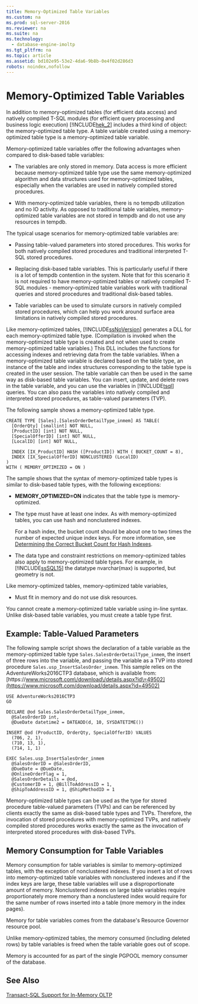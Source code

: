 ```yaml
---
title: Memory-Optimized Table Variables
ms.custom: na
ms.prod: sql-server-2016
ms.reviewer: na
ms.suite: na
ms.technology: 
  - database-engine-imoltp
ms.tgt_pltfrm: na
ms.topic: article
ms.assetid: bd102e95-53e2-4da6-9b8b-0e4f02d286d3
robots: noindex,nofollow
---
```

# Memory-Optimized Table Variables
  In addition to memory\-optimized tables \(for efficient data access\) and natively compiled T\-SQL modules \(for efficient query processing and business logic execution\) [!INCLUDE[hek_2](../../Token\Other/hek_2_md.md)] includes a third kind of object: the memory\-optimized table type. A table variable created using a memory\-optimized table type is a memory\-optimized table variable.  
  
 Memory\-optimized table variables offer the following advantages when compared to disk\-based table variables:  
  
-   The variables are only stored in memory. Data access is more efficient because memory\-optimized table type use the same memory\-optimized algorithm and data structures used for memory\-optimized tables, especially when the variables are used in natively compiled stored procedures.  
  
-   With memory\-optimized table variables, there is no tempdb utilization and no IO activity. As opposed to traditional table variables, memory\-optimized table variables are not stored in tempdb and do not use any resources in tempdb.  
  
 The typical usage scenarios for memory\-optimized table variables are:  
  
-   Passing table\-valued parameters into stored procedures. This works for both natively compiled stored procedures and traditional interpreted T\-SQL stored procedures.  
  
-   Replacing disk\-based table variables. This is particularly useful if there is a lot of tempdb contention in the system. Note that for this scenario it is not required to have memory\-optimized tables or natively compiled T\-SQL modules \- memory\-optimized table variables work with traditional queries and stored procedures and traditional disk\-based tables.  
  
-   Table variables can be used to simulate cursors in natively compiled stored procedures, which can help you work around surface area limitations in natively compiled stored procedures.  
  
 Like memory\-optimized tables, [!INCLUDE[ssNoVersion](../../Token\Other/ssNoVersion_md.md)] generates a DLL for each memory\-optimized table type. \(Compilation is invoked when the memory\-optimized table type is created and not when used to create memory\-optimized table variables.\) This DLL includes the functions for accessing indexes and retrieving data from the table variables. When a memory\-optimized table variable is declared based on the table type, an instance of the table and index structures corresponding to the table type is created in the user session. The table variable can then be used in the same way as disk\-based table variables. You can insert, update, and delete rows in the table variable, and you can use the variables in [!INCLUDE[tsql](../../Token\Other/tsql_md.md)] queries. You can also pass the variables into natively compiled and interpreted stored procedures, as table\-valued parameters \(TVP\).  
  
 The following sample shows a memory\-optimized table type.  
  
```tsql  
CREATE TYPE [Sales].[SalesOrderDetailType_inmem] AS TABLE(  
  [OrderQty] [smallint] NOT NULL,  
  [ProductID] [int] NOT NULL,  
  [SpecialOfferID] [int] NOT NULL,  
  [LocalID] [int] NOT NULL,  
  
  INDEX [IX_ProductID] HASH ([ProductID]) WITH ( BUCKET_COUNT = 8),  
  INDEX [IX_SpecialOfferID] NONCLUSTERED (LocalID)  
)  
WITH ( MEMORY_OPTIMIZED = ON )  
```  
  
 The sample shows that the syntax of memory\-optimized table types is similar to disk\-based table types, with the following exceptions:  
  
-   **MEMORY\_OPTIMIZED\=ON** indicates that the table type is memory\-optimized.  
  
-   The type must have at least one index. As with memory\-optimized tables, you can use hash and nonclustered indexes.  
  
     For a hash index, the bucket count should be about one to two times the number of expected unique index keys. For more information, see [Determining the Correct Bucket Count for Hash Indexes](../../Topics\TopicNameNotContainA/Determining-the-Correct-Bucket-Count-for-Hash-Indexes.md).  
  
-   The data type and constraint restrictions on memory\-optimized tables also apply to memory\-optimized table types. For example, in [!INCLUDE[ssSQL15](../../Token\Other/ssSQL15_md.md)] the datatype nvarchar\(max\) is supported, but geometry is not.  
  
 Like memory\-optimized tables, memory\-optimized table variables,  
  
-   Must fit in memory and do not use disk resources.  
  
 You cannot create a memory\-optimized table variable using in\-line syntax. Unlike disk\-based table variables, you must create a table type first.  
  
## Example: Table\-Valued Parameters  
 The following sample script shows the declaration of a table variable as the memory\-optimized table type `Sales.SalesOrderDetailType_inmem`, the insert of three rows into the variable, and passing the variable as a TVP into stored procedure `Sales.usp_InsertSalesOrder_inmem`. This sample relies on the AdventureWorks2016CTP3 database, which is available from: [https:\/\/www.microsoft.com\/download\/details.aspx?id\=49502](https://www.microsoft.com/download/details.aspx?id=49502)  
  
```tsql  
USE AdventureWorks2016CTP3  
GO  
  
DECLARE @od Sales.SalesOrderDetailType_inmem,  
  @SalesOrderID int,  
  @DueDate datetime2 = DATEADD(d, 10, SYSDATETIME())  
  
INSERT @od (ProductID, OrderQty, SpecialOfferID) VALUES  
  (706, 2, 1),  
  (710, 13, 1),  
  (714, 1, 1)  
  
EXEC Sales.usp_InsertSalesOrder_inmem  
  @SalesOrderID = @SalesOrderID,  
  @DueDate = @DueDate,  
  @OnlineOrderFlag = 1,  
  @SalesOrderDetails = @od,  
  @CustomerID = 1, @BillToAddressID = 1,  
  @ShipToAddressID = 1, @ShipMethodID = 1  
```  
  
 Memory\-optimized table types can be used as the type for stored procedure table\-valued parameters \(TVPs\) and can be referenced by clients exactly the same as disk\-based table types and TVPs. Therefore, the invocation of stored procedures with memory\-optimized TVPs, and natively compiled stored procedures works exactly the same as the invocation of interpreted stored procedures with disk\-based TVPs.  
  
## Memory Consumption for Table Variables  
 Memory consumption for table variables is similar to memory\-optimized tables, with the exception of nonclustered indexes. If you insert a lot of rows into memory\-optimized table variables with nonclustered indexes and if the index keys are large, these table variables will use a disproportionate amount of memory. Nonclustered indexes on large table variables require proportionately more memory than a nonclustered index would require for the same number of rows inserted into a table \(more memory in the index pages\).  
  
 Memory for table variables comes from the database's Resource Governor resource pool.  
  
 Unlike memory\-optimized tables, the memory consumed \(including deleted rows\) by table variables is freed when the table variable goes out of scope.  
  
 Memory is accounted for as part of the single PGPOOL memory consumer of the database.  
  
## See Also  
 [Transact-SQL Support for In-Memory OLTP](../../Topics\TopicNameNotContainA/Transact-SQL-Support-for-In-Memory-OLTP.md)  
  
  